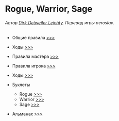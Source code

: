 # Rogue, Warrior, Sage

###### Автор [Dirk Detweiler Leichty](https://plus.google.com/107200488853215420475). Перевод игры aeroslav.

- Общие правила [>>>](./basics.md)
- Ходы [>>>](./moves.md)
- Правила мастера [>>>](./mc.md)
- Правила игрока [>>>](./player.md)
- Ходы [>>>](./moves.md)
- Буклеты

    - Rogue [>>>](./rogue.md)
    - Warrior [>>>](./warrior.md)
    - Sage [>>>](./sage.md)
- Альманах [>>>](./almanac.md)
